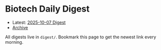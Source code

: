 # Biotech Daily Digest

- Latest: [2025-10-07 Digest](digest/2025-10-07.md)
- [Archive](archive.md)

All digests live in `digest/`. Bookmark this page to get the newest link every morning.
